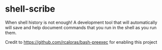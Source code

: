 # shell-scribe

When shell history is not enough!
A development tool that will automatically will save and help document commands
that you run in the shell as you run them. 

Credit to https://github.com/rcaloras/bash-preexec for enabling this project
